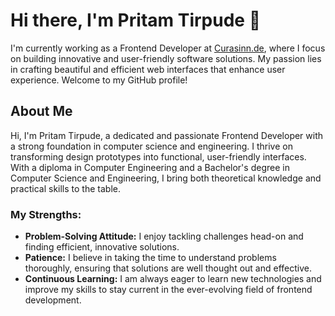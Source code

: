 # Hi there, I'm Pritam Tirpude 👋

I'm currently working as a Frontend Developer at [Curasinn.de](https://www.curasinn.de), where I focus on building innovative and user-friendly software solutions. My passion lies in crafting beautiful and efficient web interfaces that enhance user experience. Welcome to my GitHub profile!

## About Me

Hi, I'm Pritam Tirpude, a dedicated and passionate Frontend Developer with a strong foundation in computer science and engineering. I thrive on transforming design prototypes into functional, user-friendly interfaces. With a diploma in Computer Engineering and a Bachelor's degree in Computer Science and Engineering, I bring both theoretical knowledge and practical skills to the table.

### My Strengths:
- **Problem-Solving Attitude:** I enjoy tackling challenges head-on and finding efficient, innovative solutions.
- **Patience:** I believe in taking the time to understand problems thoroughly, ensuring that solutions are well thought out and effective.
- **Continuous Learning:** I am always eager to learn new technologies and improve my skills to stay current in the ever-evolving field of frontend development.

